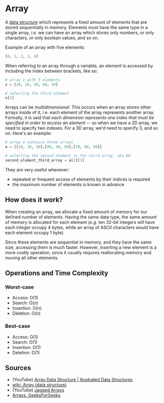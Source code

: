 # Array

A [data structure](Computer%20Science/Data%20Structures/data%20structure.md) which represents a fixed amount of elements that are stored sequentially in memory. Elements must have the same type in a single array, *i.e.* we can have an array which stores only numbers, or only characters, or only boolean values, and so on.

Example of an array with five elements:

```python
[0, 1, 2, 3, 4]
```

When referring to an array through a variable, an element is accessed by including the index between brackets, like so:

```python
# array x with 5 elements
x = [10, 20, 30, 40, 50]

# selecting the third element
x[2]
```

Arrays can be *multidimensional.* This occurs when an array stores other arrays inside of it, i.e. each element of the array represents another array. Formally, it is said that *each dimension represents one index that must be specified in order to access an element* -- so when we have a 2D array, we need to specify two indexes. For a 3D array, we'd need to specify 3, and so on. Here's an example:

```python
# array a contains three arrays
a = [[10, 20, 30],[40, 50, 60],[70, 80, 90]]

# selecting the second element in the third array, aka 80
second_element_third_array = a[2][1]
```

They are very useful whenever:

- repeated or frequent access of elements by their indices is required
- the maximum number of elements is known in advance

## How does it work?

When creating an array, we allocate a fixed amount of memory for our defined number of elements. Having the same data type, the same amount of memory is allocated for each element (*e.g.* ten 32-bit integers will have each integer occupy 4 bytes, while an array of ASCII characters would have each element occupy 1 byte).

Since these elements are sequential in memory, and they have the same size, accessing them is much faster. However, inserting a new element is a more costly operation, since it usually requires reallocating memory and moving all other elements.

## Operations and Time Complexity

### Worst-case

- Access: O(1)
- Search: O(n)
- Insertion: O(n)
- Deletion: O(n)

### Best-case

- Access: O(1)
- Search: O(1)
- Insertion: O(1)
- Deletion: O(1)

## Sources

- (YouTube) [Array Data Structure | Illustrated Data Structures](https://www.youtube.com/watch?v=QJNwK2uJyGs)
- [wiki: Array (data structure)](https://en.wikipedia.org/wiki/Array_(data_structure))
- (YouTube) [Jagged Arrays](https://www.youtube.com/watch?v=1jtrQqYpt7g)
- [Arrays, GeeksForGeeks](https://www.geeksforgeeks.org/array-data-structure/)
